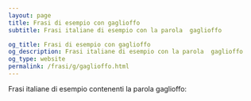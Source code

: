 ```yaml
---
layout: page
title: Frasi di esempio con gaglioffo 
subtitle: Frasi italiane di esempio con la parola  gaglioffo

og_title: Frasi di esempio con gaglioffo 
og_description: Frasi italiane di esempio con la parola  gaglioffo
og_type: website
permalink: /frasi/g/gaglioffo.html
---
```


Frasi italiane di esempio contenenti la parola gaglioffo:



